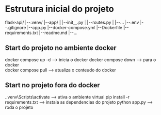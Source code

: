 # Estrutura inicial do projeto
flask-api/
|--.venv/
|--app/
|   |--init__.py
|   |--routes.py
|   |--...
|--.env
|--.gitignore
|--app.py
|--docker-compose.yml
|--Dockerfile
|--requirements.txt
|--readme.md
|--...

## Start do projeto no ambiente docker
docker compose up -d    --> inicia o docker
docker compose down     --> para o docker  
docker compose pull     --> atualiza o conteudo do docker

## Start no projeto fora do docker
.\.venv\Scripts\activate    --> ativa o ambiente virtual
pip install -r requirements.txt --> instala as dependencias do projeto
python app.py   --> roda o projeto
